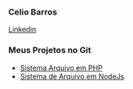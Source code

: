 ### Celio Barros


 [Linkedin](https://www.linkedin.com/in/celio-barros-b946b055/)
 

 ### Meus Projetos no Git
- [Sistema Arquivo em PHP](https://https://github.com/CelioBarros1301/sisarqphpv2)
- [Sistema de Arquivo em NodeJs](https://github.com/CelioBarros1301/sisarqnode)


